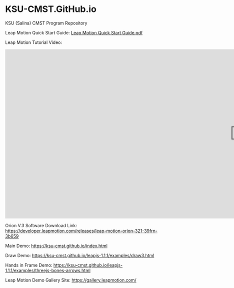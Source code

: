 # KSU-CMST.GitHub.io
KSU (Salina) CMST Program Repository

Leap Motion Quick Start Guide:
[Leap Motion Quick Start Guide.pdf](https://github.com/KSU-CMST/KSU-CMST.GitHub.io/files/12003311/Leap.Motion.Quick.Start.Guide.pdf)

Leap Motion Tutorial Video:
<iframe width="1519" height="542" src="https://www.youtube.com/embed/41hICy33evI" title="KSU-Salina Leap Motion Tutorial" frameborder="0" allow="accelerometer; autoplay; clipboard-write; encrypted-media; gyroscope; picture-in-picture; web-share" allowfullscreen></iframe>

Orion V.3 Software Download Link:
https://developer.leapmotion.com/releases/leap-motion-orion-321-39frn-3b659

Main Demo:  https://ksu-cmst.github.io/index.html

Draw Demo: https://ksu-cmst.github.io/leapjs-1.1.1/examples/draw3.html

Hands in Frame Demo: https://ksu-cmst.github.io/leapjs-1.1.1/examples/threejs-bones-arrows.html

Leap Motion Demo Gallery Site: https://gallery.leapmotion.com/
